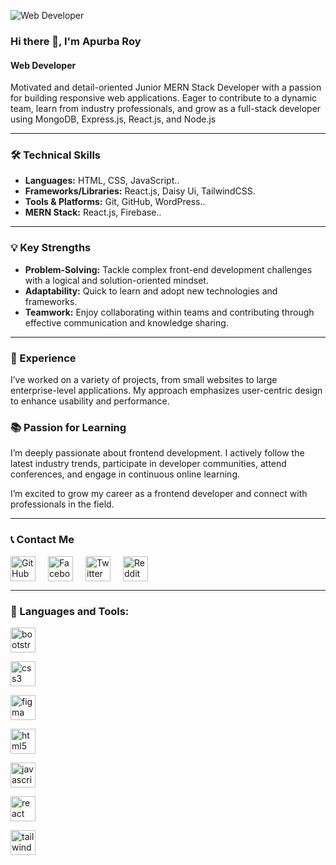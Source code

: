 ![Web Developer](https://i.ibb.co/XZrLm9k6/Blue-Black-Tech-Programmer-Presentation.png)

### Hi there 👋, I'm Apurba Roy  
#### Web Developer  

Motivated and detail-oriented Junior MERN Stack Developer with a passion for building responsive web applications. Eager to contribute to a dynamic team, learn from industry professionals, and grow as a full-stack developer using MongoDB, Express.js, React.js, and Node.js

---

### 🛠️ Technical Skills
- **Languages:** HTML, CSS, JavaScript.. 
- **Frameworks/Libraries:** React.js, Daisy Ui, TailwindCSS. 
- **Tools & Platforms:** Git, GitHub, WordPress.. 
- **MERN Stack:**  React.js, Firebase..


---

### 💡 Key Strengths
- **Problem-Solving:** Tackle complex front-end development challenges with a logical and solution-oriented mindset.  
- **Adaptability:** Quick to learn and adopt new technologies and frameworks.  
- **Teamwork:** Enjoy collaborating within teams and contributing through effective communication and knowledge sharing.

---

### 🧠 Experience

I’ve worked on a variety of projects, from small websites to large enterprise-level applications. My approach emphasizes user-centric design to enhance usability and performance.

### 📚 Passion for Learning
I’m deeply passionate about frontend development. I actively follow the latest industry trends, participate in developer communities, attend conferences, and engage in continuous online learning.

I’m excited to grow my career as a frontend developer and connect with professionals in the field.

---

### 📞 Contact Me

<div style="display: flex; gap: 20px; align-items: center; flex-wrap: wrap;">
  <a href="https://github.com/Apurbaroy01" target="_blank">
    <img src="https://img.shields.io/badge/-GitHub-black?style=flat&logo=github&logoColor=white" alt="GitHub" height="40" />
  </a>
  
  <a href="https://www.facebook.com/Apurbaroy01" target="_blank">
    <img src="https://img.shields.io/badge/-Facebook-blue?style=flat&logo=facebook&logoColor=white" alt="Facebook" height="40" />
  </a>
  <a href="#" target="_blank">
    <img src="https://img.shields.io/badge/-Twitter-1DA1F2?style=flat&logo=twitter&logoColor=white" alt="Twitter" height="40" />
  </a>
  <a href="#" target="_blank">
    <img src="https://img.shields.io/badge/-Reddit-orange?style=flat&logo=reddit&logoColor=white" alt="Reddit" height="40" />
  </a>
</div>

---

### 🧰 Languages and Tools:
<p style="display: flex; gap: 20px; align-items: center; flex-wrap: wrap;>
  <a href="https://getbootstrap.com" target="_blank"><img src="https://img.shields.io/badge/-Bootstrap-563D7C?style=flat&logo=bootstrap&logoColor=white" alt="bootstrap" height="40"/></a>
  
  <a href="https://www.w3schools.com/css/" target="_blank"><img src="https://img.shields.io/badge/-CSS3-1572B6?style=flat&logo=css3&logoColor=white" alt="css3" height="40"/></a>
  
  <a href="https://www.figma.com/" target="_blank"><img src="https://img.shields.io/badge/-Figma-F24E1E?style=flat&logo=figma&logoColor=white" alt="figma" height="40"/></a>

  <a href="https://www.w3.org/html/" target="_blank"><img src="https://img.shields.io/badge/-HTML5-E34F26?style=flat&logo=html5&logoColor=white" alt="html5" height="40"/></a>

  <a href="https://developer.mozilla.org/en-US/docs/Web/JavaScript" target="_blank"><img src="https://img.shields.io/badge/-JavaScript-F7DF1E?style=flat&logo=javascript&logoColor=black" alt="javascript" height="40"/></a>

  
  
  <a href="https://reactjs.org/" target="_blank"><img src="https://img.shields.io/badge/-React.js-61DAFB?style=flat&logo=react&logoColor=black" alt="react" height="40"/></a>
  
  
  <a href="https://tailwindcss.com/" target="_blank"><img src="https://img.shields.io/badge/-TailwindCSS-38B2AC?style=flat&logo=tailwindcss&logoColor=white" alt="tailwind" height="40"/></a>
  
</p>


